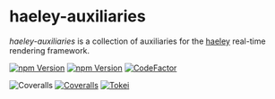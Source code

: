 # haeley-auxiliaries

*haeley-auxiliaries* is a collection of auxiliaries for the [haeley](https://github.com/halb3/haeley) real-time rendering framework.

[![npm Version](https://img.shields.io/npm/v/haeley-auxiliaries.svg?style=flat)](https://www.npmjs.com/package/haeley-auxiliaries)
[![npm Version](https://img.shields.io//github/workflow/status/halb3/haeley-auxiliaries/build?style=flat)](https://github.com/halb3/haeley-auxiliaries/actions)
[![CodeFactor](https://img.shields.io/codefactor/grade/github/halb3/haeley-auxiliaries/master.svg?style=flat&logo=codefactor)](https://www.codefactor.io/repository/github/halb3/haeley-auxiliaries/)

![Coveralls](https://img.shields.io/github/license/halb3/haeley-auxiliaries.svg?style=flat&logo=coveralls)
[![Coveralls](https://img.shields.io/coveralls/github/halb3/haeley-auxiliaries.svg?style=flat&logo=coveralls)](https://coveralls.io/github/halb3/haeley-auxiliaries/)
[![Tokei](https://img.shields.io/tokei/lines/github/halb3/haeley-auxiliaries?style=flat)](https://github.com/Aaronepower/tokei)
